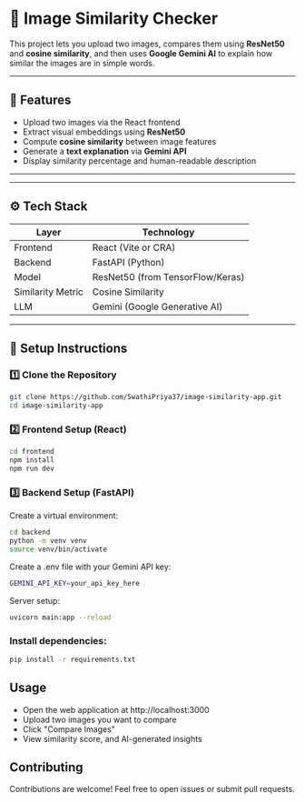 # 🧠 Image Similarity Checker

This project lets you upload two images, compares them using **ResNet50** and **cosine similarity**, and then uses **Google Gemini AI** to explain how similar the images are in simple words.

---

## 🚀 Features

- Upload two images via the React frontend  
- Extract visual embeddings using **ResNet50**  
- Compute **cosine similarity** between image features  
- Generate a **text explanation** via **Gemini API**  
- Display similarity percentage and human-readable description  

---


---

## ⚙️ Tech Stack

| Layer | Technology |
|-------|-------------|
| Frontend | React (Vite or CRA) |
| Backend | FastAPI (Python) |
| Model | ResNet50 (from TensorFlow/Keras) |
| Similarity Metric | Cosine Similarity |
| LLM | Gemini (Google Generative AI) |

---

## 🔧 Setup Instructions

### 1️⃣ Clone the Repository
```bash
git clone https://github.com/SwathiPriya37/image-similarity-app.git
cd image-similarity-app
```
### 2️⃣ Frontend Setup (React)
```bash 
cd frontend
npm install
npm run dev
```
### 3️⃣ Backend Setup (FastAPI)
Create a virtual environment:
``` bash
cd backend
python -m venv venv
source venv/bin/activate
```  
Create a .env file with your Gemini API key:
```bash 
GEMINI_API_KEY=your_api_key_here
```
Server setup:
```bash
uvicorn main:app --reload
```
### Install dependencies:
``` bash
pip install -r requirements.txt
```
## Usage
- Open the web application at http://localhost:3000
- Upload two images you want to compare
- Click "Compare Images"
- View similarity score, and AI-generated insights

## Contributing
Contributions are welcome! Feel free to open issues or submit pull requests.
